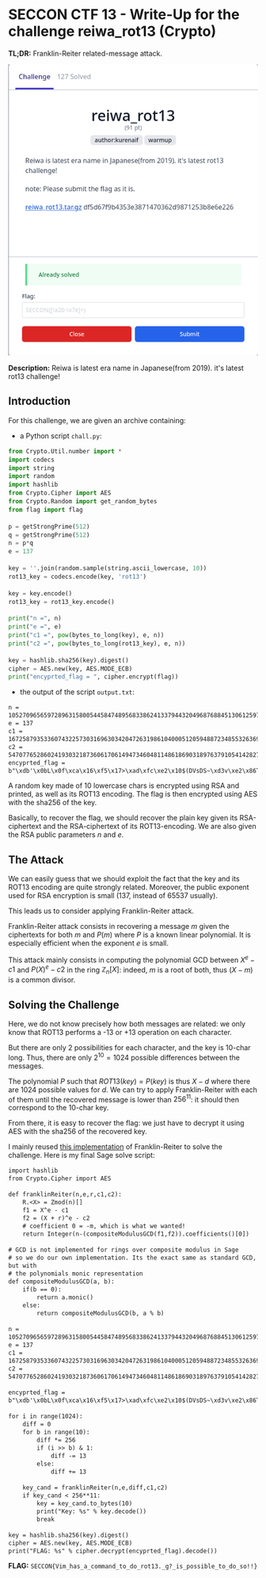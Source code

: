 # SECCON CTF 13 - Write-Up for the challenge reiwa_rot13 (Crypto)

**TL;DR:** Franklin-Reiter related-message attack.

![challenge](./img/chall.png)

**Description:** Reiwa is latest era name in Japanese(from 2019). it's latest rot13 challenge!

## Introduction

For this challenge, we are given an archive containing:
- a Python script `chall.py`:
```python
from Crypto.Util.number import *
import codecs
import string
import random
import hashlib
from Crypto.Cipher import AES
from Crypto.Random import get_random_bytes
from flag import flag

p = getStrongPrime(512)
q = getStrongPrime(512)
n = p*q
e = 137

key = ''.join(random.sample(string.ascii_lowercase, 10))
rot13_key = codecs.encode(key, 'rot13')

key = key.encode()
rot13_key = rot13_key.encode()

print("n =", n)
print("e =", e)
print("c1 =", pow(bytes_to_long(key), e, n))
print("c2 =", pow(bytes_to_long(rot13_key), e, n))

key = hashlib.sha256(key).digest()
cipher = AES.new(key, AES.MODE_ECB)
print("encyprted_flag = ", cipher.encrypt(flag))
```

- the output of the script `output.txt`:
```
n = 105270965659728963158005445847489568338624133794432049687688451306125971661031124713900002127418051522303660944175125387034394970179832138699578691141567745433869339567075081508781037210053642143165403433797282755555668756795483577896703080883972479419729546081868838801222887486792028810888791562604036658927
e = 137
c1 = 16725879353360743225730316963034204726319861040005120594887234855326369831320755783193769090051590949825166249781272646922803585636193915974651774390260491016720214140633640783231543045598365485211028668510203305809438787364463227009966174262553328694926283315238194084123468757122106412580182773221207234679
c2 = 54707765286024193032187360617061494734604811486186903189763791054142827180860557148652470696909890077875431762633703093692649645204708548602818564932535214931099060428833400560189627416590019522535730804324469881327808667775412214400027813470331712844449900828912439270590227229668374597433444897899112329233
encyprted_flag =  b"\xdb'\x0bL\x0f\xca\x16\xf5\x17>\xad\xfc\xe2\x10$(DVsDS~\xd3v\xe2\x86T\xb1{xL\xe53s\x90\x14\xfd\xe7\xdb\xddf\x1fx\xa3\xfc3\xcb\xb5~\x01\x9c\x91w\xa6\x03\x80&\xdb\x19xu\xedh\xe4"
```

A random key made of 10 lowercase chars is encrypted using RSA and printed, as well as its ROT13 encoding. The flag is then encrypted using AES with the sha256 of the key.

Basically, to recover the flag, we should recover the plain key given its RSA-ciphertext and the RSA-ciphertext of its ROT13-encoding. We are also given the RSA public parameters $n$ and $e$.

## The Attack

We can easily guess that we should exploit the fact that the key and its ROT13 encoding are quite strongly related. Moreover, the public exponent used for RSA encryption is small (137, instead of 65537 usually).

This leads us to consider applying Franklin-Reiter attack.

Franklin-Reiter attack consists in recovering a message $m$ given the ciphertexts for both $m$ and $P(m)$ where $P$ is a known linear polynomial. It is especially efficient when the exponent $e$ is small.

This attack mainly consists in computing the polynomial GCD between $X^e - c1$ and $P(X)^e - c2$ in the ring $\mathbb{Z}_n[X]$: indeed, $m$ is a root of both, thus $(X-m)$ is a common divisor.

## Solving the Challenge

Here, we do not know precisely how both messages are related: we only know that ROT13 performs a -13 or +13 operation on each character.

But there are only 2 possibilities for each character, and the key is 10-char long. Thus, there are only $2^{10} = 1024$ possible differences between the messages.

The polynomial $P$ such that $ROT13(key) = P(key)$ is thus $X-d$ where there are 1024 possible values for $d$. We can try to apply Franklin-Reiter with each of them until the recovered message is lower than $256^{11}$: it should then correspond to the 10-char key.

From there, it is easy to recover the flag: we just have to decrypt it using AES with the sha256 of the recovered key. 

I mainly reused [this implementation](https://github.com/ValarDragon/CTF-Crypto/blob/master/RSA/FranklinReiter.sage) of Franklin-Reiter to solve the challenge. Here is my final Sage solve script:

```sage
import hashlib
from Crypto.Cipher import AES

def franklinReiter(n,e,r,c1,c2):
    R.<X> = Zmod(n)[]
    f1 = X^e - c1
    f2 = (X + r)^e - c2
    # coefficient 0 = -m, which is what we wanted!
    return Integer(n-(compositeModulusGCD(f1,f2)).coefficients()[0])
    
# GCD is not implemented for rings over composite modulus in Sage
# so we do our own implementation. Its the exact same as standard GCD, but with
# the polynomials monic representation
def compositeModulusGCD(a, b):
    if(b == 0):
        return a.monic()
    else:
        return compositeModulusGCD(b, a % b)
            
n = 105270965659728963158005445847489568338624133794432049687688451306125971661031124713900002127418051522303660944175125387034394970179832138699578691141567745433869339567075081508781037210053642143165403433797282755555668756795483577896703080883972479419729546081868838801222887486792028810888791562604036658927
e = 137
c1 = 16725879353360743225730316963034204726319861040005120594887234855326369831320755783193769090051590949825166249781272646922803585636193915974651774390260491016720214140633640783231543045598365485211028668510203305809438787364463227009966174262553328694926283315238194084123468757122106412580182773221207234679
c2 = 54707765286024193032187360617061494734604811486186903189763791054142827180860557148652470696909890077875431762633703093692649645204708548602818564932535214931099060428833400560189627416590019522535730804324469881327808667775412214400027813470331712844449900828912439270590227229668374597433444897899112329233

encyprted_flag =  b"\xdb'\x0bL\x0f\xca\x16\xf5\x17>\xad\xfc\xe2\x10$(DVsDS~\xd3v\xe2\x86T\xb1{xL\xe53s\x90\x14\xfd\xe7\xdb\xddf\x1fx\xa3\xfc3\xcb\xb5~\x01\x9c\x91w\xa6\x03\x80&\xdb\x19xu\xedh\xe4"
    
for i in range(1024):
    diff = 0
    for b in range(10):
        diff *= 256
        if (i >> b) & 1:
            diff -= 13
        else:
            diff += 13
            
    key_cand = franklinReiter(n,e,diff,c1,c2)
    if key_cand < 256**11:
        key = key_cand.to_bytes(10)
        print("Key: %s" % key.decode())
        break

key = hashlib.sha256(key).digest()
cipher = AES.new(key, AES.MODE_ECB)
print("FLAG: %s" % cipher.decrypt(encyprted_flag).decode())
```

**FLAG:** `SECCON{Vim_has_a_command_to_do_rot13._g?_is_possible_to_do_so!!}`
